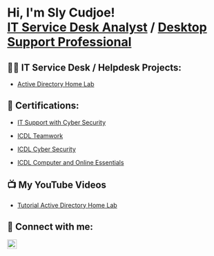 <h1>Hi, I'm Sly Cudjoe! <br/><a href="https://github.com/joshmadakor1">IT Service Desk Analyst</a> / <a href="https://www.linkedin.com/in/joshmadakor/">Desktop Support Professional</a>

<h2>👨‍💻 IT Service Desk / Helpdesk Projects:</h2>

  - [Active Directory Home Lab](https://github.com/joshmadakor1/Algorithms-Practice)
    

<h2> 📄 Certifications:</h2>

- [IT Support with Cyber Security](https://www.virtualbadge.io/certificate-validator?credential=529d48ee-69c0-4a53-bef9-f6e8a0c8b8b5)

- [ICDL Teamwork](https://profile.icdl.ie/bd90957b-b2bb-4cdf-8ab8-f5e03d90906b#gs.a4l8fq)

- [ICDL Cyber Security](https://profile.icdl.ie/e8eeefc1-4d97-4e12-9b97-183574f4dd16#gs.a4m4zj)

- [ICDL Computer and Online Essentials](https://profile.icdl.ie/f3d65dd8-05ef-48c8-b4ff-0d75a447bdc5#gs.a4mb6x)


  

    
<h2>📺 My YouTube Videos</h2>

- [Tutorial Active Directory Home Lab](https://www.youtube.com/watch?v=a83ASGn_V_s)
  

<h2> 🤳 Connect with me:</h2>

[<img align="left" alt="JoshMadakor | LinkedIn" width="22px" src="https://cdn.jsdelivr.net/npm/simple-icons@v3/icons/linkedin.svg" />][linkedin]

[linkedin]: https://www.linkedin.com/in/sylvester-yaw-cudjoe/

<!--
**joshmadakor1/joshmadakor1** is a ✨ _special_ ✨ repository because its `README.md` (this file) appears on your GitHub profile.

Here are some ideas to get you started:

- 🔭 I’m currently working on ...
- 🌱 I’m currently learning ...
- 👯 I’m looking to collaborate on ...
- 🤔 I’m looking for help with ...
- 💬 Ask me about ...
- 📫 How to reach me: ...
- 😄 Pronouns: ...
- ⚡ Fun fact: ...
-->
